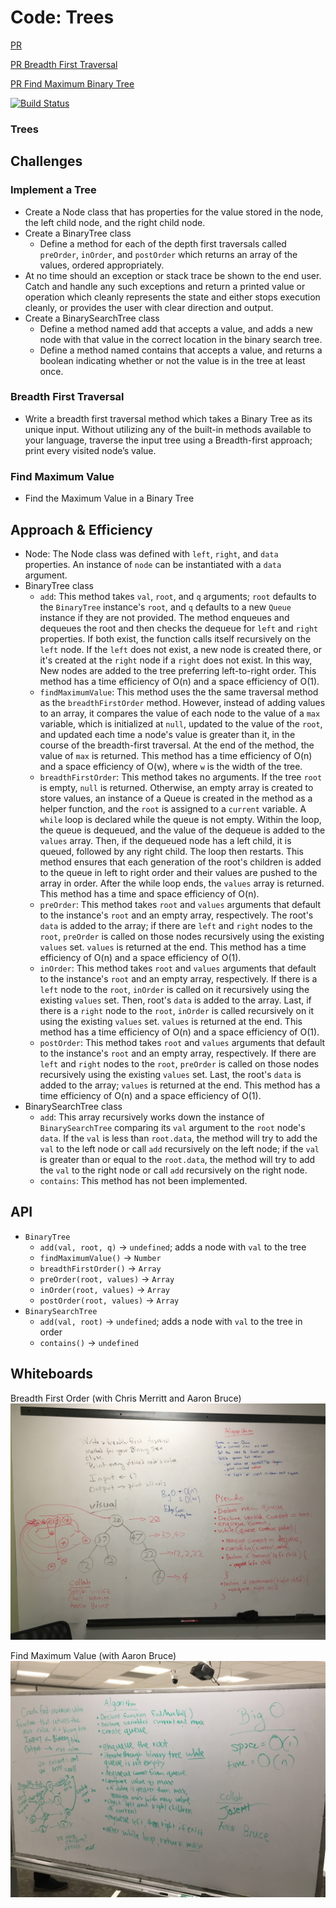 # Code: Trees

[PR](https://github.com/charmedsatyr-401-advanced-javascript/data-structures-and-algorithms/pull/14)

[PR Breadth First Traversal](https://github.com/charmedsatyr-401-advanced-javascript/data-structures-and-algorithms/pull/16)

[PR Find Maximum Binary Tree](https://github.com/charmedsatyr-401-advanced-javascript/data-structures-and-algorithms/pull/17)

[![Build Status](https://travis-ci.org/charmedsatyr-401-advanced-javascript/data-structures-and-algorithms.svg?branch=find_maximum_binary_tree)](https://travis-ci.org/charmedsatyr-401-advanced-javascript/data-structures-and-algorithms/builds/518597230)

### Trees

## Challenges
### Implement a Tree
* Create a Node class that has properties for the value stored in the node, the left child node, and the right child node.
* Create a BinaryTree class
  * Define a method for each of the depth first traversals called `preOrder`, `inOrder`, and `postOrder` which returns an array of the values, ordered appropriately.
* At no time should an exception or stack trace be shown to the end user. Catch and handle any such exceptions and return a printed value or operation which cleanly represents the state and either stops execution cleanly, or provides the user with clear direction and output.
* Create a BinarySearchTree class
  * Define a method named add that accepts a value, and adds a new node with that value in the correct location in the binary search tree.
  * Define a method named contains that accepts a value, and returns a boolean indicating whether or not the value is in the tree at least once.
### Breadth First Traversal
* Write a breadth first traversal method which takes a Binary Tree as its unique input. Without utilizing any of the built-in methods available to your language, traverse the input tree using a Breadth-first approach; print every visited node’s value.
### Find Maximum Value
* Find the Maximum Value in a Binary Tree



## Approach & Efficiency
* Node: The Node class was defined with `left`, `right`, and `data` properties. An instance of `node` can be instantiated with a `data` argument.
* BinaryTree class
  * `add`: This method takes `val`, `root`, and `q` arguments; `root` defaults to the `BinaryTree` instance's `root`, and `q` defaults to a new `Queue` instance if they are not provided. The method enqueues and dequeues the root and then checks the dequeue for `left` and `right` properties. If both exist, the function calls itself recursively on the `left` node. If the `left` does not exist, a new node is created there, or it's created at the `right` node if a `right` does not exist. In this way, New nodes are added to the tree preferring left-to-right order. This method has a time efficiency of O(n) and a space efficiency of O(1).
  * `findMaximumValue`: This method uses the the same traversal method as the `breadthFirstOrder` method. However, instead of adding values to an array, it compares the value of each node to the value of a `max` variable, which is initialized at `null`, updated to the value of the `root`, and updated each time a node's value is greater than it, in the course of the breadth-first traversal. At the end of the method, the value of `max` is returned. This method has a time efficiency of O(n) and a space efficiency of O(w), where `w` is the width of the tree.
  * `breadthFirstOrder`: This method takes no arguments. If the tree `root` is empty, `null` is returned. Otherwise, an empty array is created to store values, an instance of a Queue is created in the method as a helper function, and the `root` is assigned to a `current` variable. A `while` loop is declared while the queue is not empty. Within the loop, the queue is dequeued, and the value of the dequeue is added to the `values` array. Then, if the dequeued node has a left child, it is queued, followed by any right child. The loop then restarts. This method ensures that each generation of the root's children is added to the queue in left to right order and their values are pushed to the array in order. After the while loop ends, the `values` array is returned. This method has a time and space efficiency of O(n).
  * `preOrder`: This method takes `root` and `values` arguments that default to the instance's `root` and an empty array, respectively. The root's `data` is added to the array; if there are `left` and `right` nodes to the `root`, `preOrder` is called on those nodes recursively using the existing `values` set. `values` is returned at the end. This method has a time efficiency of O(n) and a space efficiency of O(1).
  * `inOrder`: This method takes `root` and `values` arguments that default to the instance's `root` and an empty array, respectively. If there is a `left` node to the `root`, `inOrder` is called on it recursively using the existing `values` set. Then, root's `data` is added to the array. Last, if there is a `right` node to the `root`, `inOrder` is called recursively on it using the existing `values` set. `values` is returned at the end. This method has a time efficiency of O(n) and a space efficiency of O(1).
  * `postOrder`: This method takes `root` and `values` arguments that default to the instance's `root` and an empty array, respectively. If there are `left` and `right` nodes to the `root`, `preOrder` is called on those nodes recursively using the existing `values` set. Last, the root's `data` is added to the array; `values` is returned at the end. This method has a time efficiency of O(n) and a space efficiency of O(1).
* BinarySearchTree class
  * `add`: This array recursively works down the instance of `BinarySearchTree` comparing its `val` argument to the `root` node's `data`. If the `val` is less than `root.data`, the method will try to add the `val` to the left node or call `add` recursively on the left node; if the `val` is greater than or equal to the `root.data`, the method will try to add the `val` to the right node or call `add` recursively on the right node.
  * `contains`: This method has not been implemented.

## API
* `BinaryTree`
  * `add(val, root, q)` -> `undefined`; adds a node with `val` to the tree
  * `findMaximumValue()` -> `Number`
  * `breadthFirstOrder()` -> `Array`
  * `preOrder(root, values)` -> `Array`
  * `inOrder(root, values)` -> `Array`
  * `postOrder(root, values)` -> `Array`
* `BinarySearchTree`
  * `add(val, root)` -> `undefined`; adds a node with `val` to the tree in order
  * `contains()` -> `undefined`

## Whiteboards
Breadth First Order (with Chris Merritt and Aaron Bruce)
![breadth-first](../../assets/breadth_first_order.jpg)

Find Maximum Value (with Aaron Bruce)
![maximum-value](../../assets/find_maximum_value.jpg)
